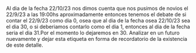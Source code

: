 Al dia de la fecha 22/10/23 nos dimos cuenta que nos pusimos de novios el 22/9/23 a las 19:00hs aproximadamente entonces tenemos el debate de si contar el 22/9/23 como dia 0, osea que al dia de la fecha osea 22/10/23 sea el dia 30, o si deberiamos contarlo como el dia 1, entonces al dia de la fecha seria el dia 31.Por el momento lo dejaremos en 30. Analizar en un futuro nuevamente y dejar esta etiqueta en forma de recordatorio de la existencia de este detalle.